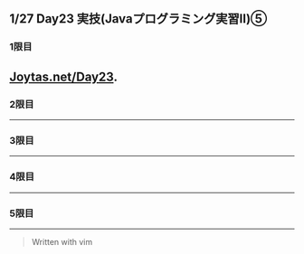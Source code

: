 ## 1/27 Day23 実技(Javaプログラミング実習Ⅱ)⑤
### 1限目
[Joytas.net/Day23]().
---
### 2限目

---
### 3限目

---
### 4限目

---
### 5限目
---
> Written with vim
